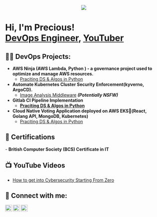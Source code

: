 <p align="center">
  <a href="https://github.com/DenverCoder1/readme-typing-svg"><img src="https://readme-typing-svg.herokuapp.com?lines=Hi,+I'm+Precious.;I+love+open-source.;I+love+DevOps+and+everything+Cloud.;I+love+learning.;I+love+spreading+knowledge.;&center=true&width=500&height=50"></a>
</p>


<h1>Hi, I'm Precious! <br/><a href="https://www.linkedin.com/in/precious-o-36988b265/">DevOps Engineer</a>, <a href="">YouTuber</a></h1>

<h2>👨‍💻 DevOps Projects:</h2>

- <b>AWS Ninja (AWS Lambda, Python ) - a governance project used to optimize and manage AWS resources.</b>
  - [Praciting DS & Algos in Python](https://github.com/joshmadakor1/Algorithms-Practice)
- <b>Automate Kubernetes Cluster Security Enforcement(kyverno, ArgoCD).</b>
  - [Image Analysis Middleware](https://github.com/joshmadakor1/4chan-Image-Analysis-Middleware-C964) <b><i>(Potentially NSFW)</i>
- <b>Gitlab CI Pipeline Implementation</b>
  - [Praciting DS & Algos in Python](https://github.com/joshmadakor1/Algorithms-Practice)
    </b>
- <b>Cloud Native Voting Application deployed on AWS EKS(React, Golang API, MongoDB, Kubernetes)</b>
  - [Praciting DS & Algos in Python](https://github.com/joshmadakor1/Algorithms-Practice)
    </b>


<h2>📄 Certifications  </h2>
- <b>British Computer Society (BCS) Certificate in IT</b>

<h2>📺 YouTube Videos</h2>

- [How to get into Cybersecurity Starting From Zero](https://www.youtube.com/watch?v=a83ASGn_V_s)


<h2> 🤳 Connect with me:</h2>

[<img align="left" alt="PreshCode007 | YouTube" width="22px" src="https://cdn.jsdelivr.net/npm/simple-icons@v3/icons/youtube.svg" />][youtube]
[<img align="left" alt="PreshCode007 | Twitter" width="22px" src="https://cdn.jsdelivr.net/npm/simple-icons@v3/icons/twitter.svg" />][twitter]
[<img align="left" alt="PreshCode007 | LinkedIn" width="22px" src="https://cdn.jsdelivr.net/npm/simple-icons@v3/icons/linkedin.svg" />][linkedin]


[twitter]: https://twitter.com/presh09278210
[youtube]: https://www.youtube.com/c/joshmadakor
[linkedin]: https://www.linkedin.com/in/precious-o-36988b265/

<!--
**preshcode007/preshcode007** is a ✨ _special_ ✨ repository because its `README.md` (this file) appears on your GitHub profile.

Here are some ideas to get you started:

- 🔭 I’m currently working on ...
- 🌱 I’m currently learning ...
- 👯 I’m looking to collaborate on ...
- 🤔 I’m looking for help with ...
- 💬 Ask me about ...
- 📫 How to reach me: ...
- 😄 Pronouns: ...
- ⚡ Fun fact: ...
-->
